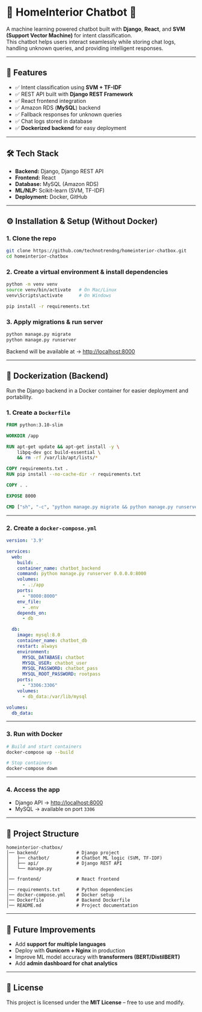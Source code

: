 # 🏡 HomeInterior Chatbot 🤖

A machine learning powered chatbot built with **Django**, **React**, and **SVM (Support Vector Machine)** for intent classification.  
This chatbot helps users interact seamlessly while storing chat logs, handling unknown queries, and providing intelligent responses.

---

## 🚀 Features
- ✅ Intent classification using **SVM + TF-IDF**  
- ✅ REST API built with **Django REST Framework**  
- ✅ React frontend integration  
- ✅ Amazon RDS (**MySQL**) backend  
- ✅ Fallback responses for unknown queries  
- ✅ Chat logs stored in database  
- ✅ **Dockerized backend** for easy deployment  

---

## 🛠️ Tech Stack
- **Backend:** Django, Django REST API  
- **Frontend:** React  
- **Database:** MySQL (Amazon RDS)  
- **ML/NLP:** Scikit-learn (SVM, TF-IDF)  
- **Deployment:** Docker, GitHub  

---

## ⚙️ Installation & Setup (Without Docker)

### 1. Clone the repo
```bash
git clone https://github.com/technotrendng/homeinterior-chatbox.git
cd homeinterior-chatbox
```

### 2. Create a virtual environment & install dependencies
```bash
python -m venv venv
source venv/bin/activate   # On Mac/Linux
venv\Scripts\activate      # On Windows

pip install -r requirements.txt
```

### 3. Apply migrations & run server
```bash
python manage.py migrate
python manage.py runserver
```

Backend will be available at → [http://localhost:8000](http://localhost:8000)

---

## 🐳 Dockerization (Backend)

Run the Django backend in a Docker container for easier deployment and portability.

### 1. Create a `Dockerfile`
```dockerfile
FROM python:3.10-slim

WORKDIR /app

RUN apt-get update && apt-get install -y \
    libpq-dev gcc build-essential \
    && rm -rf /var/lib/apt/lists/*

COPY requirements.txt .
RUN pip install --no-cache-dir -r requirements.txt

COPY . .

EXPOSE 8000

CMD ["sh", "-c", "python manage.py migrate && python manage.py runserver 0.0.0.0:8000"]
```

---

### 2. Create a `docker-compose.yml`
```yaml
version: '3.9'

services:
  web:
    build: .
    container_name: chatbot_backend
    command: python manage.py runserver 0.0.0.0:8000
    volumes:
      - .:/app
    ports:
      - "8000:8000"
    env_file:
      - .env
    depends_on:
      - db

  db:
    image: mysql:8.0
    container_name: chatbot_db
    restart: always
    environment:
      MYSQL_DATABASE: chatbot
      MYSQL_USER: chatbot_user
      MYSQL_PASSWORD: chatbot_pass
      MYSQL_ROOT_PASSWORD: rootpass
    ports:
      - "3306:3306"
    volumes:
      - db_data:/var/lib/mysql

volumes:
  db_data:
```

---

### 3. Run with Docker
```bash
# Build and start containers
docker-compose up --build

# Stop containers
docker-compose down
```

---

### 4. Access the app
- Django API → [http://localhost:8000](http://localhost:8000)  
- MySQL → available on port `3306`  

---

## 📂 Project Structure
```
homeinterior-chatbox/
│── backend/              # Django project
│   ├── chatbot/          # Chatbot ML logic (SVM, TF-IDF)
│   ├── api/              # Django REST API
│   └── manage.py
│
│── frontend/             # React frontend
│
│── requirements.txt      # Python dependencies
│── docker-compose.yml    # Docker setup
│── Dockerfile            # Backend Dockerfile
│── README.md             # Project documentation
```

---

## 🚀 Future Improvements
- Add **support for multiple languages**  
- Deploy with **Gunicorn + Nginx** in production  
- Improve ML model accuracy with **transformers (BERT/DistilBERT)**  
- Add **admin dashboard for chat analytics**  

---

## 📜 License
This project is licensed under the **MIT License** – free to use and modify.  
